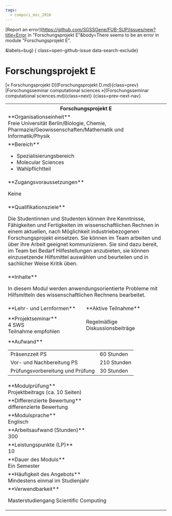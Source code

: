 ```yaml
---
tags:
  - compsci_msc_2016
---
```

[Report an error](https://github.com/SGSSGene/FUB-SUP/issues/new?title=Error in "Forschungsprojekt E"&body=There seems to be an error in module "Forschungsprojekt E".

<Describe here a slightly more detailed description of what is wrong>&labels=bug)
{ class=open-github-issue data-search-exclude}

# Forschungsprojekt E

[« Forschungsprojekt D](Forschungsprojekt D.md){class=prev}
[Forschungsseminar computational sciences »](Forschungsseminar computational sciences.md){class=next}
{class=prev-next-nav}

<table markdown id="moduledesc">
<tr markdown class="moduledesc_head"><th colspan="2">Forschungsprojekt E </th></tr>
<tr markdown><td colspan="2">**Organisationseinheit**   <br>Freie Universität Berlin/Biologie, Chemie, Pharmazie/Geowissenschaften/Mathematik und Informatik/Physik</td></tr>

<tr markdown><td colspan="2">**Bereich**<br>


- Spezialisierungsbereich
- Molecular Sciences
- Wahlpflichtteil

</td></tr>

<tr markdown><td colspan="2">**Zugangsvoraussetzungen** <br>

Keine


</td></tr>
<tr markdown><td colspan="2">**Qualifikationsziele**    <br>

Die Studentinnen und Studenten können ihre Kenntnisse, Fähigkeiten und
Fertigkeiten im wissenschaftlichen Rechnen in einem aktuellen, nach
Möglichkeit industriebezogenen Forschungsprojekt einsetzen. Sie können im
Team arbeiten und über ihre Arbeit geeignet kommunizieren. Sie sind dazu
bereit, im Team bei Bedarf Hilfestellungen anzubieten, sie können
einzusetzende Hilfsmittel auswählen und beurteilen und in sachlicher Weise
Kritik üben.


</td></tr>
<tr markdown><td colspan="2">**Inhalte**                <br>

In diesem Modul werden anwendungsorientierte Probleme mit Hilfsmitteln des
wissenschaftlichen Rechnens bearbeitet.


</td></tr>

<tr markdown><td>**Lehr- und Lernformen**</td><td>**Aktive Teilnahme**</td></tr>
<tr markdown><td> **Projektseminar** <br>4 SWS <br> Teilnahme empfohlen</td><td>

Regelmäßige Diskussionsbeiträge
</td></tr>
<tr markdown><td colspan="2">**Aufwand**                <br>
<table class="aufwand_table">
<tr><td>Präsenzzeit PS</td><td>60 Stunden</td></tr>
<tr><td>Vor- und Nachbereitung PS</td><td>210 Stunden</td></tr>
<tr><td>Prüfungsvorbereitung und Prüfung</td><td>30 Stunden</td></tr>
</table>

</td></tr>
<tr markdown><td colspan="2">**Modulprüfung**             <br>Projektbeitrags (ca. 10 Seiten)


</td></tr>
<tr markdown><td colspan="2">**Differenzierte Bewertung** <br>differenzierte Bewertung

</td></tr>
<tr markdown><td colspan="2">**Modulsprache**             <br>Englisch</td></tr>
<tr markdown><td colspan="2">**Arbeitsaufwand (Stunden)** <br>300</td></tr>
<tr markdown><td colspan="2">**Leistungspunkte (LP)**     <br>10</td></tr>
<tr markdown><td colspan="2">**Dauer des Moduls**         <br>Ein Semester</td></tr>
<tr markdown><td colspan="2">**Häufigkeit des Angebots**  <br>Mindestens einmal im Studienjahr</td></tr>
<tr markdown><td colspan="2">**Verwendbarkeit**           <br>

Masterstudiengang Scientific Computing


</td></tr>

</table>
